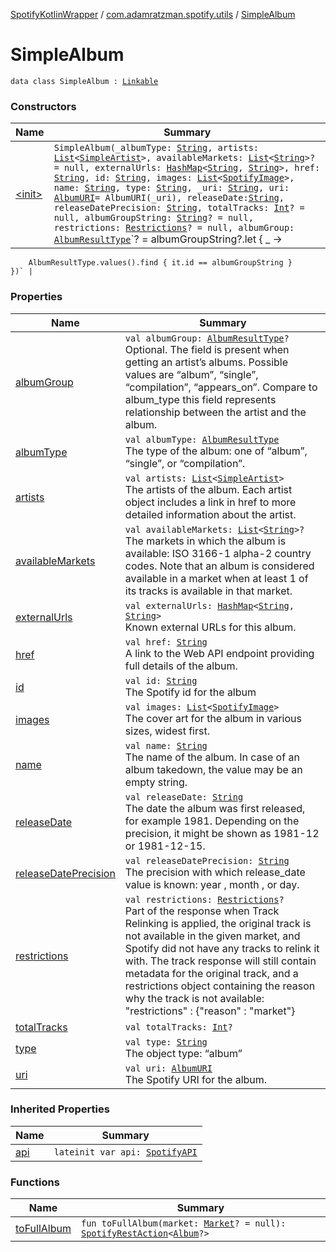 [SpotifyKotlinWrapper](../../index.md) / [com.adamratzman.spotify.utils](../index.md) / [SimpleAlbum](./index.md)

# SimpleAlbum

`data class SimpleAlbum : `[`Linkable`](../-linkable/index.md)

### Constructors

| Name | Summary |
|---|---|
| [&lt;init&gt;](-init-.md) | `SimpleAlbum(_albumType: `[`String`](https://kotlinlang.org/api/latest/jvm/stdlib/kotlin/-string/index.html)`, artists: `[`List`](https://kotlinlang.org/api/latest/jvm/stdlib/kotlin.collections/-list/index.html)`<`[`SimpleArtist`](../-simple-artist/index.md)`>, availableMarkets: `[`List`](https://kotlinlang.org/api/latest/jvm/stdlib/kotlin.collections/-list/index.html)`<`[`String`](https://kotlinlang.org/api/latest/jvm/stdlib/kotlin/-string/index.html)`>? = null, externalUrls: `[`HashMap`](https://kotlinlang.org/api/latest/jvm/stdlib/kotlin.collections/-hash-map/index.html)`<`[`String`](https://kotlinlang.org/api/latest/jvm/stdlib/kotlin/-string/index.html)`, `[`String`](https://kotlinlang.org/api/latest/jvm/stdlib/kotlin/-string/index.html)`>, href: `[`String`](https://kotlinlang.org/api/latest/jvm/stdlib/kotlin/-string/index.html)`, id: `[`String`](https://kotlinlang.org/api/latest/jvm/stdlib/kotlin/-string/index.html)`, images: `[`List`](https://kotlinlang.org/api/latest/jvm/stdlib/kotlin.collections/-list/index.html)`<`[`SpotifyImage`](../-spotify-image/index.md)`>, name: `[`String`](https://kotlinlang.org/api/latest/jvm/stdlib/kotlin/-string/index.html)`, type: `[`String`](https://kotlinlang.org/api/latest/jvm/stdlib/kotlin/-string/index.html)`, _uri: `[`String`](https://kotlinlang.org/api/latest/jvm/stdlib/kotlin/-string/index.html)`, uri: `[`AlbumURI`](../-album-u-r-i/index.md)` = AlbumURI(_uri), releaseDate: `[`String`](https://kotlinlang.org/api/latest/jvm/stdlib/kotlin/-string/index.html)`, releaseDatePrecision: `[`String`](https://kotlinlang.org/api/latest/jvm/stdlib/kotlin/-string/index.html)`, totalTracks: `[`Int`](https://kotlinlang.org/api/latest/jvm/stdlib/kotlin/-int/index.html)`? = null, albumGroupString: `[`String`](https://kotlinlang.org/api/latest/jvm/stdlib/kotlin/-string/index.html)`? = null, restrictions: `[`Restrictions`](../-restrictions/index.md)`? = null, albumGroup: `[`AlbumResultType`](../-album-result-type/index.md)`? = albumGroupString?.let { _ ->
        AlbumResultType.values().find { it.id == albumGroupString }
    })` |

### Properties

| Name | Summary |
|---|---|
| [albumGroup](album-group.md) | `val albumGroup: `[`AlbumResultType`](../-album-result-type/index.md)`?`<br>Optional. The field is present when getting an artist’s albums. Possible values are “album”, “single”, “compilation”, “appears_on”. Compare to album_type this field represents relationship between the artist and the album. |
| [albumType](album-type.md) | `val albumType: `[`AlbumResultType`](../-album-result-type/index.md)<br>The type of the album: one of “album”, “single”, or “compilation”. |
| [artists](artists.md) | `val artists: `[`List`](https://kotlinlang.org/api/latest/jvm/stdlib/kotlin.collections/-list/index.html)`<`[`SimpleArtist`](../-simple-artist/index.md)`>`<br>The artists of the album. Each artist object includes a link in href to more detailed information about the artist. |
| [availableMarkets](available-markets.md) | `val availableMarkets: `[`List`](https://kotlinlang.org/api/latest/jvm/stdlib/kotlin.collections/-list/index.html)`<`[`String`](https://kotlinlang.org/api/latest/jvm/stdlib/kotlin/-string/index.html)`>?`<br>The markets in which the album is available: ISO 3166-1 alpha-2 country codes. Note that an album is considered available in a market when at least 1 of its tracks is available in that market. |
| [externalUrls](external-urls.md) | `val externalUrls: `[`HashMap`](https://kotlinlang.org/api/latest/jvm/stdlib/kotlin.collections/-hash-map/index.html)`<`[`String`](https://kotlinlang.org/api/latest/jvm/stdlib/kotlin/-string/index.html)`, `[`String`](https://kotlinlang.org/api/latest/jvm/stdlib/kotlin/-string/index.html)`>`<br>Known external URLs for this album. |
| [href](href.md) | `val href: `[`String`](https://kotlinlang.org/api/latest/jvm/stdlib/kotlin/-string/index.html)<br>A link to the Web API endpoint providing full details of the album. |
| [id](id.md) | `val id: `[`String`](https://kotlinlang.org/api/latest/jvm/stdlib/kotlin/-string/index.html)<br>The Spotify id for the album |
| [images](images.md) | `val images: `[`List`](https://kotlinlang.org/api/latest/jvm/stdlib/kotlin.collections/-list/index.html)`<`[`SpotifyImage`](../-spotify-image/index.md)`>`<br>The cover art for the album in various sizes, widest first. |
| [name](name.md) | `val name: `[`String`](https://kotlinlang.org/api/latest/jvm/stdlib/kotlin/-string/index.html)<br>The name of the album. In case of an album takedown, the value may be an empty string. |
| [releaseDate](release-date.md) | `val releaseDate: `[`String`](https://kotlinlang.org/api/latest/jvm/stdlib/kotlin/-string/index.html)<br>The date the album was first released, for example 1981. Depending on the precision, it might be shown as 1981-12 or 1981-12-15. |
| [releaseDatePrecision](release-date-precision.md) | `val releaseDatePrecision: `[`String`](https://kotlinlang.org/api/latest/jvm/stdlib/kotlin/-string/index.html)<br>The precision with which release_date value is known: year , month , or day. |
| [restrictions](restrictions.md) | `val restrictions: `[`Restrictions`](../-restrictions/index.md)`?`<br>Part of the response when Track Relinking is applied, the original track is not available in the given market, and Spotify did not have any tracks to relink it with. The track response will still contain metadata for the original track, and a restrictions object containing the reason why the track is not available: "restrictions" : {"reason" : "market"} |
| [totalTracks](total-tracks.md) | `val totalTracks: `[`Int`](https://kotlinlang.org/api/latest/jvm/stdlib/kotlin/-int/index.html)`?` |
| [type](type.md) | `val type: `[`String`](https://kotlinlang.org/api/latest/jvm/stdlib/kotlin/-string/index.html)<br>The object type: “album” |
| [uri](uri.md) | `val uri: `[`AlbumURI`](../-album-u-r-i/index.md)<br>The Spotify URI for the album. |

### Inherited Properties

| Name | Summary |
|---|---|
| [api](../-linkable/api.md) | `lateinit var api: `[`SpotifyAPI`](../../com.adamratzman.spotify.main/-spotify-a-p-i/index.md) |

### Functions

| Name | Summary |
|---|---|
| [toFullAlbum](to-full-album.md) | `fun toFullAlbum(market: `[`Market`](../-market/index.md)`? = null): `[`SpotifyRestAction`](../../com.adamratzman.spotify.main/-spotify-rest-action/index.md)`<`[`Album`](../-album/index.md)`?>` |
